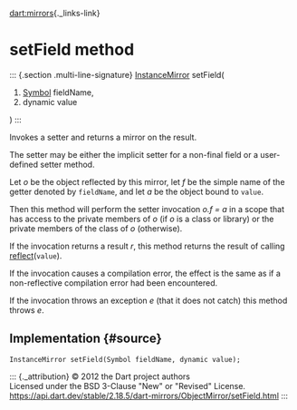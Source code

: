 [dart:mirrors](../../dart-mirrors/dart-mirrors-library){._links-link}

setField method
===============

::: {.section .multi-line-signature}
[InstanceMirror](../instancemirror-class) setField(

1.  [Symbol](../../dart-core/symbol-class) fieldName,
2.  dynamic value

)
:::

Invokes a setter and returns a mirror on the result.

The setter may be either the implicit setter for a non-final field or a
user-defined setter method.

Let *o* be the object reflected by this mirror, let *f* be the simple
name of the getter denoted by `fieldName`, and let *a* be the object
bound to `value`.

Then this method will perform the setter invocation *o.f = a* in a scope
that has access to the private members of *o* (if *o* is a class or
library) or the private members of the class of *o* (otherwise).

If the invocation returns a result *r*, this method returns the result
of calling [reflect](../reflect)(`value`).

If the invocation causes a compilation error, the effect is the same as
if a non-reflective compilation error had been encountered.

If the invocation throws an exception *e* (that it does not catch) this
method throws *e*.

Implementation {#source}
--------------

``` {.language-dart data-language="dart"}
InstanceMirror setField(Symbol fieldName, dynamic value);
```

::: {._attribution}
© 2012 the Dart project authors\
Licensed under the BSD 3-Clause \"New\" or \"Revised\" License.\
<https://api.dart.dev/stable/2.18.5/dart-mirrors/ObjectMirror/setField.html>
:::
